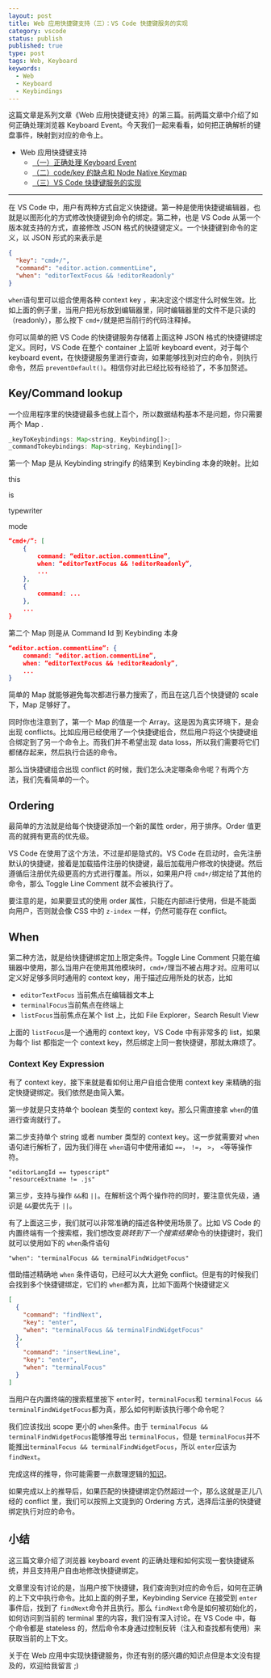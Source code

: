 ```yaml
---
layout: post
title: Web 应用快捷键支持（三）：VS Code 快捷键服务的实现
category: vscode
status: publish
published: true
type: post
tags: Web, Keyboard
keywords:
  - Web
  - Keyboard
  - Keybindings
---
```



这篇文章是系列文章《Web 应用快捷键支持》的第三篇。前两篇文章中介绍了如何正确处理浏览器 Keyboard Event。今天我们一起来看看，如何把正确解析的键盘事件，映射到对应的命令上。

- Web 应用快捷键支持
  - [（一）正确处理 Keyboard Event](https://rebornix.com/vscode/2019/08/11/web-keyboard-support/)
  - [（二）code/key 的缺点和 Node Native Keymap](https://rebornix.com/vscode/2019/08/25/web-keyboard-support-2/)
  - [（三）VS Code 快捷键服务的实现](https://rebornix.com/vscode/2019/09/11/web-keyboard-support-3/)

---

在 VS Code 中，用户有两种方式自定义快捷键。第一种是使用快捷键编辑器，也就是以图形化的方式修改快捷键到命令的绑定。第二种，也是 VS Code 从第一个版本就支持的方式，直接修改 JSON 格式的快捷键定义。一个快捷键到命令的定义，以 JSON 形式的来表示是

```json
{
  "key": "cmd+/",
  "command": "editor.action.commentLine",
  "when": "editorTextFocus && !editorReadonly"
}
```

`when`语句里可以组合使用各种 context key ，来决定这个绑定什么时候生效。比如上面的例子里，当用户把光标放到编辑器里，同时编辑器里的文件不是只读的（readonly），那么按下 `cmd+/`就是把当前行的代码注释掉。

你可以简单的把 VS Code 的快捷键服务存储着上面这种 JSON 格式的快捷键绑定定义。同时，VS Code 在整个 container 上监听 keyboard event，对于每个 keyboard event，在快捷键服务里进行查询，如果能够找到对应的命令，则执行命令，然后 `preventDefault()`。相信你对此已经比较有经验了，不多加赘述。

## Key/Command lookup
一个应用程序里的快捷键最多也就上百个，所以数据结构基本不是问题，你只需要两个 Map .

```js
_keyToKeybindings: Map<string, Keybinding[]>;
_commandTokeybindings: Map<string, Keybinding[]>
```

第一个 Map 是从 Keybinding stringify 的结果到 Keybinding 本身的映射。比如

this 

is 

typewriter


mode

```json
“cmd+/”: [
	{
		command: “editor.action.commentLine”,
		when: “editorTextFocus && !editorReadonly”,
		...
	},
	{
		command: ...
	},
	...
}
```

第二个 Map 则是从 Command Id 到 Keybinding 本身

```json
“editor.action.commentLine”: {
	command: “editor.action.commentLine”,
	when: “editorTextFocus && !editorReadonly”,
	...
}
```

简单的 Map 就能够避免每次都进行暴力搜索了，而且在这几百个快捷键的 scale下，Map 足够好了。

同时你也注意到了，第一个 Map 的值是一个 Array。这是因为真实环境下，是会出现 conflicts。比如应用已经使用了一个快捷键组合，然后用户将这个快捷键组合绑定到了另一个命令上。而我们并不希望出现 data loss，所以我们需要将它们都储存起来，然后执行合适的命令。

那么当快捷键组合出现 conflict 的时候，我们怎么决定哪条命令呢？有两个方法，我们先看简单的一个。

## Ordering
最简单的方法就是给每个快捷键添加一个新的属性 order，用于排序。Order 值更高的就拥有更高的优先级。

VS Code 在使用了这个方法，不过是却是隐式的。VS Code 在启动时，会先注册默认的快捷键，接着是加载插件注册的快捷键，最后加载用户修改的快捷键。然后遵循后注册优先级更高的方式进行覆盖。所以，如果用户将 `cmd+/`绑定给了其他的命令，那么 Toggle Line Comment 就不会被执行了。

要注意的是，如果要显式的使用 order 属性，只能在内部进行使用，但是不能面向用户，否则就会像 CSS 中的 `z-index` 一样，仍然可能存在 conflict。

## When
第二种方法，就是给快捷键绑定加上限定条件。Toggle Line Comment 只能在编辑器中使用，那么当用户在使用其他模块时，`cmd+/`理当不被占用才对。应用可以定义好足够多同时通用的 context key，用于描述应用所处的状态，比如

* `editorTextFocus` 当前焦点在编辑器文本上
* `terminalFocus`当前焦点在终端上
* `listFocus`当前焦点在某个 list 上，比如 File Explorer，Search Result View

上面的 `listFocus`是一个通用的 context key，VS Code 中有非常多的 list，如果为每个 list 都指定一个 context key，然后绑定上同一套快捷键，那就太麻烦了。

### Context Key Expression
有了 context key，接下来就是看如何让用户自组合使用 context key 来精确的指定快捷键绑定。我们依然是由简入繁。

第一步就是只支持单个 boolean 类型的 context key。那么只需直接拿 `when`的值进行查询就行了。

第二步支持单个 string 或者 number 类型的 context key。这一步就需要对 `when`语句进行解析了，因为我们得在 `when`语句中使用诸如 `==`， `!=`， `>`， `<`等等操作符。

```
"editorLangId == typescript"
"resourceExtname != .js"
```

第三步，支持与操作 `&&`和 `||`。在解析这个两个操作符的同时，要注意优先级，通识是 `&&`要优先于 `||`。

有了上面这三步，我们就可以非常准确的描述各种使用场景了。比如 VS Code 的内置终端有一个搜索框，我们想改变*跳转到下一个搜索结果*命令的快捷键时，我们就可以使用如下的 `when`条件语句

```
"when": "terminalFocus && terminalFindWidgetFocus"
```

借助描述精确地 `when` 条件语句，已经可以大大避免 conflict。但是有的时候我们会找到多个快捷键绑定，它们的 `when`都为真，比如下面两个快捷键定义

```json
[
  {
    "command": "findNext",
    "key": "enter",
    "when": "terminalFocus && terminalFindWidgetFocus"
  },
  {
    "command": "insertNewLine",
    "key": "enter",
    "when": "terminalFocus"
  }
]
```

当用户在内置终端的搜索框里按下 `enter`时，`terminalFocus`和 `terminalFocus && terminalFindWidgetFocus`都为真，那么如何判断该执行哪个命令呢？

我们应该找出 scope 更小的 `when`条件。由于 `terminalFocus && terminalFindWidgetFocus`能够推导出 `terminalFocus`，但是 `terminalFocus`并不能推出`terminalFocus && terminalFindWidgetFocus`，所以 `enter`应该为 `findNext`。

完成这样的推导，你可能需要一点数理逻辑的[知识](https://en.wikipedia.org/wiki/De_Morgan%27s_laws)。

如果完成以上的推导后，如果匹配的快捷键绑定仍然超过一个，那么这就是正儿八经的 conflict 里，我们可以按照上文提到的 Ordering 方式，选择后注册的快捷键绑定执行对应的命令。

## 小结
这三篇文章介绍了浏览器 keyboard event 的正确处理和如何实现一套快捷键系统，并且支持用户自由地修改快捷键绑定。

文章里没有讨论的是，当用户按下快捷键，我们查询到对应的命令后，如何在正确的上下文中执行命令。比如上面的例子里，Keybinding Service 在接受到 `enter`事件后，找到了 `findNext`命令并且执行。那么 `findNext`命令是如何被初始化的，如何访问到当前的 terminal 里的内容，我们没有深入讨论。在 VS Code 中，每个命令都是 stateless 的，然后命令本身通过控制反转（注入和查找都有使用）来获取当前的上下文。

关于在 Web 应用中实现快捷键服务，你还有别的感兴趣的知识点但是本文没有提及的，欢迎给我留言 ;)
